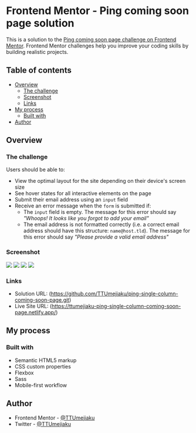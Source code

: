 # Frontend Mentor - Ping coming soon page solution

This is a solution to the [Ping coming soon page challenge on Frontend Mentor](https://www.frontendmentor.io/challenges/ping-single-column-coming-soon-page-5cadd051fec04111f7b848da). Frontend Mentor challenges help you improve your coding skills by building realistic projects.

## Table of contents

- [Overview](#overview)
  - [The challenge](#the-challenge)
  - [Screenshot](#screenshot)
  - [Links](#links)
- [My process](#my-process)
  - [Built with](#built-with)
- [Author](#author)

## Overview

### The challenge

Users should be able to:

- View the optimal layout for the site depending on their device's screen size
- See hover states for all interactive elements on the page
- Submit their email address using an `input` field
- Receive an error message when the `form` is submitted if:
  - The `input` field is empty. The message for this error should say _"Whoops! It looks like you forgot to add your email"_
  - The email address is not formatted correctly (i.e. a correct email address should have this structure: `name@host.tld`). The message for this error should say _"Please provide a valid email address"_

### Screenshot

![](./design/MyDesign/Desktop-View__Ping-Single-Column-Coming-Soon.png)
![](./design/MyDesign/Mobile-View__Ping-Single-Column-Coming-Soon.png)
![](./design/MyDesign/Desktop-Error-State__Ping-Single-Column-Coming-Soon.png)
![](./design/MyDesign/Mobile-Error-State__Ping-Single-Column-Coming-Soon.png)

### Links

- Solution URL: (https://github.com/TTUmejiaku/ping-single-column-coming-soon-page.git)
- Live Site URL: (https://ttumejiaku-ping-single-column-coming-soon-page.netlify.app/)

## My process

### Built with

- Semantic HTML5 markup
- CSS custom properties
- Flexbox
- Sass
- Mobile-first workflow

## Author

- Frontend Mentor - [@TTUmejiaku](https://www.frontendmentor.io/profile/TTUmejiaku)
- Twitter - [@TTUmejiaku](https://www.twitter.com/TTUmejiaku)
